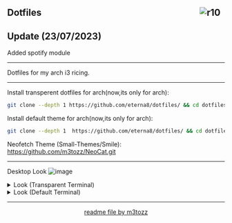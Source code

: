 <img src="https://hits.sh/github.com/eterna8/dotfiles.git.svg?label=views&color=fe7d37" alt="r10" hspace="10"
 align="right" /> Dotfiles
--

Update (23/07/2023)
--
Added spotify module

--------------------------------------------------------------------------

Dotfiles for my arch i3 ricing.<br>

--------------------------------------------------------------------------

Install transperent dotfiles for arch(now,its only for arch): <br>
```bash
git clone --depth 1 https://github.com/eterna8/dotfiles/ && cd dotfiles && sh arch-install.sh
```
Install default theme for arch(now,its only for arch):
```bash
git clone --depth 1  https://github.com/eterna8/dotfiles/ && cd dotfiles && sh arch-install-default.sh
```
Neofetch Theme (Small-Themes/Smile): https://github.com/m3tozz/NeoCat.git

--------------------------------------------------------------------------
Desktop Look
![image](https://github.com/eterna8/dotfiles/assets/79897762/0baa7b07-b597-483f-8902-007437633cfc)

<details>
<summary> Look (Transparent Terminal) </summary>

 ![image](https://github.com/eterna8/dotfiles/assets/139211439/c76d9119-8df7-412a-a92c-e6f58b7fcfc0)
</details>

<details>
<summary> Look (Default Terminal) </summary> 

 ![image](https://github.com/eterna8/dotfiles/assets/139211439/bb55d01a-c193-4e1f-b81c-dc008abce650)
</details>

--------------------------------------------------------------------------
<p align="center"><a href="https://github.com/m3tozz">readme file by m3tozz
